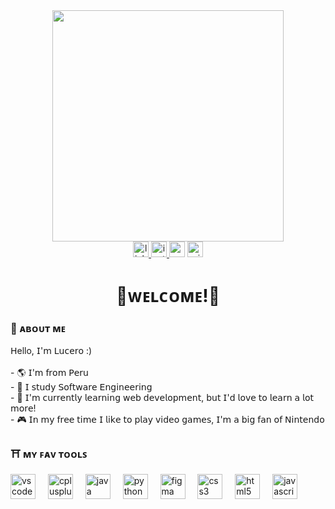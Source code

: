 <div align="center">
  <img height="370" src="https://i.pinimg.com/originals/e5/4d/fc/e54dfc062784c00113885b8d687f65dd.gif"  />
</div>

<div align="center">
  <a href="https://www.linkedin.com/in/lucero-milagros-cubas-quispe-60aa26338/" target="_blank">
    <img src="https://img.shields.io/static/v1?message=LinkedIn&logo=linkedin&label=&color=294e9d&logoColor=white&labelColor=&style=for-the-badge" height="25" alt="linkedin logo"  />
  </a>
  <a href="https://www.instagram.com/idk.luulii/" target="_blank">
    <img src="https://img.shields.io/static/v1?message=Instagram&logo=instagram&label=&color=E58896&logoColor=white&labelColor=&style=for-the-badge" height="25" alt="instagram logo"  />
  </a>
  <img src="https://img.shields.io/static/v1?message=Gmail&logo=gmail&label=&color=b1393d&logoColor=white&labelColor=&style=for-the-badge" height="25" alt="gmail logo"  />
  <img src="https://img.shields.io/static/v1?message=Outlook&logo=microsoft-outlook&label=&color=4f8ed8&logoColor=white&labelColor=&style=for-the-badge" height="25" alt="microsoft-outlook logo"  />
</div>

<h1 align="center">🌸ᴡᴇʟᴄᴏᴍᴇ!🌸</h1>

<h3 align="left">🍙  ᴀʙᴏᴜᴛ ᴍᴇ</h3>

<p align="left">𝖧ello, 𝖨'𝗆 𝖫𝗎𝖼𝖾𝗋𝗈 :)<br><br>- 🌎 𝖨'𝗆 𝖿𝗋𝗈𝗆 𝖯𝖾𝗋𝗎<br>- 🎏 𝖨 𝗌𝗍𝗎𝖽𝗒 𝖲𝗈𝖿𝗍𝗐𝖺𝗋𝖾 𝖤𝗇𝗀𝗂𝗇𝖾𝖾𝗋𝗂𝗇𝗀<br>- 🎎 𝖨'𝗆 𝖼𝗎𝗋𝗋𝖾𝗇𝗍𝗅𝗒 𝗅𝖾𝖺𝗋𝗇𝗂𝗇𝗀 𝗐𝖾𝖻 𝖽𝖾𝗏𝖾𝗅𝗈𝗉𝗆𝖾𝗇𝗍, 𝖻𝗎𝗍 𝖨'𝖽 𝗅𝗈𝗏𝖾 𝗍𝗈 𝗅𝖾𝖺𝗋𝗇 𝖺 𝗅𝗈𝗍 𝗆𝗈𝗋𝖾!<br>- 🎮 𝖨𝗇 𝗆𝗒 𝖿𝗋𝖾𝖾 𝗍𝗂𝗆𝖾 𝖨 𝗅𝗂𝗄𝖾 𝗍𝗈 𝗉𝗅𝖺𝗒 𝗏𝗂𝖽𝖾𝗈 𝗀𝖺𝗆𝖾𝗌, 𝖨'𝗆 𝖺 𝖻𝗂𝗀 𝖿𝖺𝗇 𝗈𝖿 𝖭𝗂𝗇𝗍𝖾𝗇𝖽𝗈</p>

<h3 align="left">⛩  ᴍʏ ꜰᴀᴠ ᴛᴏᴏʟꜱ</h3>

<div align="left">
  <img src="https://cdn.jsdelivr.net/gh/devicons/devicon/icons/vscode/vscode-original.svg" height="40" alt="vscode logo"  />
  <img width="12" />
  <img src="https://cdn.jsdelivr.net/gh/devicons/devicon/icons/cplusplus/cplusplus-original.svg" height="40" alt="cplusplus logo"  />
  <img width="12" />
  <img src="https://cdn.jsdelivr.net/gh/devicons/devicon/icons/java/java-original.svg" height="40" alt="java logo"  />
  <img width="12" />
  <img src="https://cdn.jsdelivr.net/gh/devicons/devicon/icons/python/python-original.svg" height="40" alt="python logo"  />
  <img width="12" />
  <img src="https://cdn.jsdelivr.net/gh/devicons/devicon/icons/figma/figma-original.svg" height="40" alt="figma logo"  />
  <img width="12" />
  <img src="https://cdn.jsdelivr.net/gh/devicons/devicon/icons/css3/css3-original.svg" height="40" alt="css3 logo"  />
  <img width="12" />
  <img src="https://cdn.jsdelivr.net/gh/devicons/devicon/icons/html5/html5-original.svg" height="40" alt="html5 logo"  />
  <img width="12" />
  <img src="https://cdn.jsdelivr.net/gh/devicons/devicon/icons/javascript/javascript-original.svg" height="40" alt="javascript logo"  />
</div>
